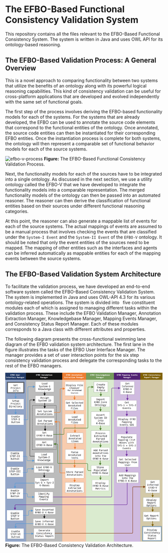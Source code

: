 # The EFBO-Based Functional Consistency Validation System
This repository contains all the files relevant to the EFBO-Based Functional Consistency System. The system is written in Java and uses OWL API for its ontology-based reasoning.

## The EFBO-Based Validation Process: A General Overview
This is a novel approach to comparing functionality between two systems that utilize the benefits of an ontology along with its powerful logical reasoning capabilities. This kind of consistency validation can be useful for cross-platform applications that are developed
and evolved independently with the same set of functional goals.

The first step of the process involves deriving the EFBO-based functionality models for each of the systems. For the systems that are already developed, the EFBO can be used to annotate the source code elements that correspond to the functional entities of the ontology. Once annotated, the source code entities can then be instantiated for their corresponding EFBO entities. Once the instantiation process is complete for both systems, the ontology will then represent a comparable set of functional behavior models for each of the source systems. 

![efbo-v-process](https://github.com/smtifahim/EFBO-Project/assets/13155192/10f4fc95-a49a-49c4-93fb-983283a75893)
**Figure:** The EFBO-Based Functional Consistency Validation Process.

Next, the functionality models for each of the sources have to be integrated into a single ontology. As discussed in the next section, we use a utility ontology called the EFBO-V that we have developed to integrate the functionality models into a comparable representation. The merged functionality models of the ontology can then be passed into an automated reasoner. The reasoner can then derive the classification of functional entities based on their sources under different functional reasoning categories.

At this point, the reasoner can also generate a mappable list of events for each of the source systems. The actual mappings of events are assumed to be a manual process that involves checking the events that are classified under the `System-I Event` and the `System-II Event` of the `EFBO-V` ontology. It should be noted that only the event entities of the sources need to be mapped. The mapping of other entities such as the interfaces and agents can be inferred automatically as mappable entities for each of the mapping events between the source systems.

## The EFBO-Based Validation System Architecture
To facilitate the validation process, we have developed an end-to-end software system called the EFBO-Based Consistency Validation System. The system is implemented in Java and uses OWL-API 4.3 for its various ontology-related operations. The system is divided into  five constituent modules each of which is assigned to managing different tasks within the validation process. These include the EFBO Validation Manager, Annotation Extraction Manager, Knowledgebase Manager, Mapping Events Manager, and Consistency Status Report Manager. Each of these modules corresponds to a Java class with different attributes and properties.

The following diagram presents the cross-functional swimming lane diagram of the EFBO validation system architecture. The first lane in the figure illustrates the tasks of the EFBO User Interface Manager. The manager provides a set of user interaction points for the six
step consistency validation process and delegate the corresponding tasks to the rest of the EFBO managers.

![Alt text](https://github.com/smtifahim/EFBO-Project/blob/master/EFBO-Swimlane.png?raw=true "EFBO Architecure")
**Figure:** The EFBO-Based Consistency Validation Architecture.
